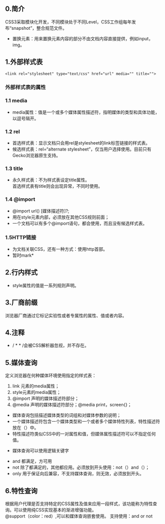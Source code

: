 ## 0.简介
CSS3采取模块化开发，不同模块处于不同Level，CSS工作组每年发布“snapshot”，整合规范文件。
* 置换元素：用来置换元素内容的部分不由文档内容直接提供，例如input，img。
## 1.外部样式表
```
<link rel="stylesheet" type="text/css" href="url" media="" title="">
```
### 外部样式表的属性
### 1.1 media
* media属性：值是一个或多个媒体属性描述符，指明媒体的类型和具体功能，以逗号隔开。
### 1.2 rel
* 首选样式表：显示文档只会用rel是stylesheet的link标签链接的样式表。
* 候选样式表：rel=“alternate stylesheet”，仅当用户选择使用。目前只有Gecko浏览器原生支持。
### 1.3 title
* 永久样式表：不为样式表设定title属性。<br/>
首选样式表有title则会出现异常，不同时使用。
### 1.4 @import
* @import url() [媒体描述符]?;
 * 用在style元素内部，必须放在其他CSS规则前面；
 * 一个文档可以有多个@import语句，都会使用，而且没有候选样式表。
### 1.5HTTP链接
* 为文档关联CSS，还有一种方式：使用http首部。
* 暂时mark*

## 2.行内样式
* style属性的值是一系列规则声明。
## 3.厂商前缀
浏览器厂商通过它标记实验性或者专属性的属性、值或者内容。
## 4.注释
* / * * /会被CSS解析器忽视，并不存在。
## 5.媒体查询
定义浏览器在何种媒体环境使用指定的样式表：
1. link 元素的media属性；
2. style元素的media属性；
3. @import 声明的媒体描述符部分；
4. @media  声明的媒体描述符部分；@media print，screen{}；
+ 媒体查询包括描述媒体类型的词组和对媒体参数的说明；
+ 一个媒体描述符包含一个媒体类型和一个或者多个媒体特性列表，特性描述符放在（）中。
+ 特性描述符类似CSS中的一对属性和值，但媒体属性描述符可以不指定任何值。
* 媒体查询可以使用逻辑关键字
 - and 都满足，方可用
 - not 除了都满足的，其他都应用。必须放到开头使用：not（）and（）；
 - only 用于保证向后兼容，不支持媒体查询，则无效，必须放到开头。
## 6.特性查询
根据用户代理是否支持特定的CSS属性及值来应用一段样式，该功能称为特性查询。可以使用纯CSS实现基本的渐进增强功能。
<br/>@support（color：red）,可以和媒体查询嵌套使用。
支持使用：and or not 
